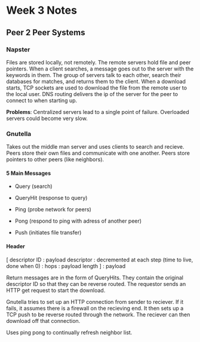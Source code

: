 # Week 3 Notes

## Peer 2 Peer Systems

### Napster

Files are stored locally, not remotely. The remote servers hold file and peer pointers. When a client searches, a message goes out to the server with the keywords in them. The group of servers talk to each other, search their databases for matches, and returns them to the client. When a download starts, TCP sockets are used to download the file from the remote user to the local user. DNS routing delivers the ip of the server for the peer to connect to when starting up.

**Problems**: Centralized servers lead to a single point of failure. Overloaded servers could become very slow. 

### Gnutella

Takes out the middle man server and uses clients to search and recieve. Peers store their own files and communicate with one another. Peers store pointers to other peers (like neighbors).

#### 5 Main Messages

* Query (search)

* QueryHit (response to query)

* Ping (probe network for peers)

* Pong (respond to ping with adress of another peer)

* Push (initiates file transfer)

#### Header

[ descriptor ID : payload descriptor : decremented at each step (time to live, done when 0) : hops : payload length ] : payload

Return messages are in the form of QueryHits. They contain the original descriptor ID so that they can be reverse routed. The requestor sends an HTTP get request to start the download. 

Gnutella tries to set up an HTTP connection from sender to reciever. If it fails, it assumes there is a firewall on the recieving end. It then sets up a TCP push to be reverse routed through the network. The reciever can then download off that connection.

Uses ping pong to continually refresh neighbor list.
